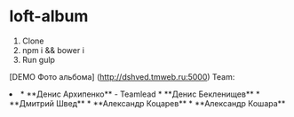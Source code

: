 # loft-album

1. Clone
2. npm i && bower i
3. Run gulp


[DEMO Фото альбомa] (http://dshved.tmweb.ru:5000)
Team:
<li>
* **Денис Архипенко** - Teamlead
* **Денис Бекленищев** 
* **Дмитрий Швед**
* **Александр Коцарев**
* **Александр Кошара**
